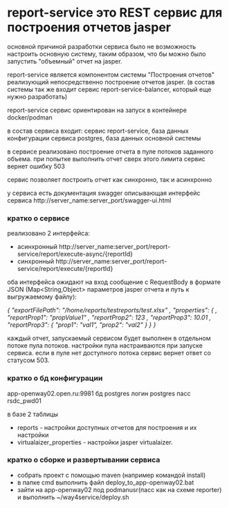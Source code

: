 # report-service это REST сервис для построения отчетов jasper



основной причиной разработки сервиса было не возможность настроить основную систему, таким 
образом, что бы можно было запустить "объемный" отчет на jasper.

report-service является компонентом системы "Построения отчетов" реализующий непосредственно 
построение отчетов jasper. (в состав системы так же входит сервис report-service-balancer, 
который еще нужно разработать)

report-service сервис ориентирован на запуск в контейнере docker/podman

в состав сервиса входит: сервис report-service, база данных конфигурации сервиса postgres, 
база данных основной системы

в сервисе реализовано построение отчета в пуле потоков заданного объема. при попытке выполнить 
отчет сверх этого лимита сервис вернет ошибку 503

сервис позволяет построить отчет как синхронно, так и асинхронно

у сервиса есть документация swagger описывающая интерфейс сервиса http://server_name:server_port/swagger-ui.html


### кратко о сервисе

реализовано 2 интерфейса:

* асинхронный http://server_name:server_port/report-service/report/execute-async/{reportId}
* синхронный  http://server_name:server_port/report-service/report/execute/{reportId}

оба интерфейса ожидают на вход сообщение с RequestBody в формате JSON (Map<String,Object> параметров jasper отчета и путь к выгружаемому файлу):

*{
  "exportFilePath": "/home/reports/testreports/test.xlsx"
, "properties": {
  , "reportProp1": "propValue1"
  , "reportProp2": 123
  , "reportProp3": 10.01
  , "reportProp3": { "prop1": "val1", "prop2": "val2" }
  }
}*

каждый отчет, запускаемый сервисом будет выполнен в отдельном потоке пула потоков. настройки пула настраиваются при запуске сервиса.
если в пуле нет доступного потока сервис вернет ответ со статусом 503.

### кратко о бд конфигурации

app-openway02.open.ru:9981 бд postgres логин postgres пасс rsdc_pwd01 

в базе 2 таблицы

* reports - настройки доступных отчетов для построения и их настройки
* virtualaizer_properties - настройки jasper virtualaizer.

### кратко о сборке и развертывании сервиса

* собрать проект с помощью maven (например командой install)
* в папке cmd выполнить файл deploy_to_app-openway02.bat
* зайти на app-openway02 под podmanusr(пасс как на схеме reporter) и выполнить ~/way4service/deploy.sh




 



